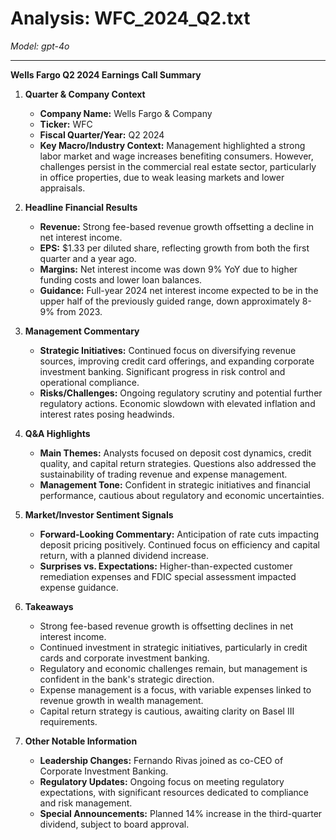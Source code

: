# Analysis: WFC_2024_Q2.txt

*Model: gpt-4o*

---

**Wells Fargo Q2 2024 Earnings Call Summary**

1. **Quarter & Company Context**
   - **Company Name:** Wells Fargo & Company
   - **Ticker:** WFC
   - **Fiscal Quarter/Year:** Q2 2024
   - **Key Macro/Industry Context:** Management highlighted a strong labor market and wage increases benefiting consumers. However, challenges persist in the commercial real estate sector, particularly in office properties, due to weak leasing markets and lower appraisals.

2. **Headline Financial Results**
   - **Revenue:** Strong fee-based revenue growth offsetting a decline in net interest income.
   - **EPS:** $1.33 per diluted share, reflecting growth from both the first quarter and a year ago.
   - **Margins:** Net interest income was down 9% YoY due to higher funding costs and lower loan balances.
   - **Guidance:** Full-year 2024 net interest income expected to be in the upper half of the previously guided range, down approximately 8-9% from 2023.

3. **Management Commentary**
   - **Strategic Initiatives:** Continued focus on diversifying revenue sources, improving credit card offerings, and expanding corporate investment banking. Significant progress in risk control and operational compliance.
   - **Risks/Challenges:** Ongoing regulatory scrutiny and potential further regulatory actions. Economic slowdown with elevated inflation and interest rates posing headwinds.

4. **Q&A Highlights**
   - **Main Themes:** Analysts focused on deposit cost dynamics, credit quality, and capital return strategies. Questions also addressed the sustainability of trading revenue and expense management.
   - **Management Tone:** Confident in strategic initiatives and financial performance, cautious about regulatory and economic uncertainties.

5. **Market/Investor Sentiment Signals**
   - **Forward-Looking Commentary:** Anticipation of rate cuts impacting deposit pricing positively. Continued focus on efficiency and capital return, with a planned dividend increase.
   - **Surprises vs. Expectations:** Higher-than-expected customer remediation expenses and FDIC special assessment impacted expense guidance.

6. **Takeaways**
   - Strong fee-based revenue growth is offsetting declines in net interest income.
   - Continued investment in strategic initiatives, particularly in credit cards and corporate investment banking.
   - Regulatory and economic challenges remain, but management is confident in the bank's strategic direction.
   - Expense management is a focus, with variable expenses linked to revenue growth in wealth management.
   - Capital return strategy is cautious, awaiting clarity on Basel III requirements.

7. **Other Notable Information**
   - **Leadership Changes:** Fernando Rivas joined as co-CEO of Corporate Investment Banking.
   - **Regulatory Updates:** Ongoing focus on meeting regulatory expectations, with significant resources dedicated to compliance and risk management.
   - **Special Announcements:** Planned 14% increase in the third-quarter dividend, subject to board approval.